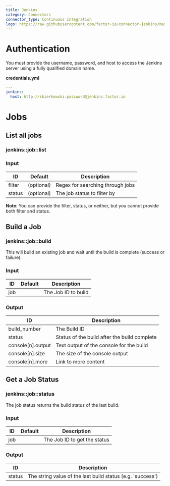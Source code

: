 ```yaml
---
title: Jenkins
category: Connectors
connector_type: Continuous Integration
logo: https://raw.githubusercontent.com/factor-io/connector-jenkins/master/logo.png
---
```

# Authentication

You must provide the username, password, and host to access the Jenkins server using a fully qualified domain name.

**credentials.yml**

```yaml
---
jenkins:
  host: http://skierkowski:password@jenkins.factor.io
```


# Jobs

## List all jobs
### jenkins::job::list

### Input

ID | Default | Description
--- | ------- | -----------
filter | (optional) | Regex for searching through jobs
status | (optional) | The job status to filter by

**Note**: You can provide the filter, status, or neither, but you cannot provide both filter and status. 

## Build a Job
### jenkins::job::build
This will build an existing job and wait until the build is complete (success or failure).

### Input

ID | Default | Description
--- | ------- | -----------
job |  | The Job ID to build

### Output
ID | Description
--- | ---
build_number | The Build ID
status | Status of the build after the build complete
console[n].output | Text output of the console for the build
console[n].size | The size of the console output
console[n].more | Link to more content


## Get a Job Status
### jenkins::job::status
The job status returns the build status of the last build.

### Input

ID | Default | Description
--- | ------- | -----------
job |  | The Job ID to get the status

### Output

ID | Description
--- | ---
status | The string value of the last build status (e.g. 'success')
